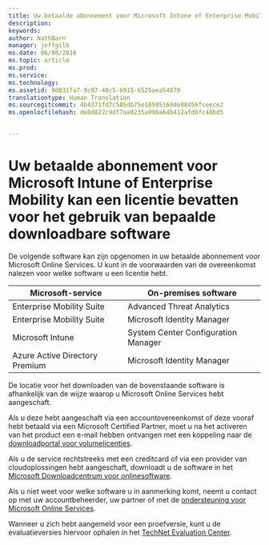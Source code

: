 ```yaml
---
title: Uw betaalde abonnement voor Microsoft Intune of Enterprise Mobility kan een licentie bevatten voor het gebruik van bepaalde downloadbare software | Microsoft Intune
description: 
keywords: 
author: NathBarn
manager: jeffgilb
ms.date: 06/08/2016
ms.topic: article
ms.prod: 
ms.service: 
ms.technology: 
ms.assetid: 9d031fa7-9c07-48c5-b915-6525aea54870
translationtype: Human Translation
ms.sourcegitcommit: 4b4371fd7c505db75e18505160de88456fceece2
ms.openlocfilehash: de8d822c9df7aa0235a998a64b412afd6fc48bd5


---
```


# Uw betaalde abonnement voor Microsoft Intune of Enterprise Mobility kan een licentie bevatten voor het gebruik van bepaalde downloadbare software

De volgende software kan zijn opgenomen in uw betaalde abonnement voor Microsoft Online Services.  U kunt in de voorwaarden van de overeenkomst nalezen voor welke software u een licentie hebt.

| **Microsoft-service**    | **On-premises software**           |
| ------------- |-------------|
|Enterprise Mobility Suite |    Advanced Threat Analytics |
|Enterprise Mobility Suite |    Microsoft Identity Manager |
|Microsoft Intune | System Center Configuration Manager |
|Azure Active Directory Premium |   Microsoft Identity Manager |

De locatie voor het downloaden van de bovenstaande software is afhankelijk van de wijze waarop u Microsoft Online Services hebt aangeschaft.

Als u deze hebt aangeschaft via een accountovereenkomst of deze vooraf hebt betaald via een Microsoft Certified Partner, moet u na het activeren van het product een e-mail hebben ontvangen met een koppeling naar de [downloadportal voor volumelicenties](https://www.microsoft.com/Licensing/servicecenter/default.aspx).

Als u de service rechtstreeks met een creditcard of via een provider van cloudoplossingen hebt aangeschaft, downloadt u de software in het [Microsoft Downloadcentrum voor onlinesoftware](https://www.microsoft.com/online/downloads/HomeRealmDiscovery.aspx).

Als u niet weet voor welke software u in aanmerking komt, neemt u contact op met uw accountbeheerder, uw partner of met de [ondersteuning voor Microsoft Online Services](https://technet.microsoft.com/en-us/dn932057.aspx).

Wanneer u zich hebt aangemeld voor een proefversie, kunt u de evaluatieversies hiervoor ophalen in het [TechNet Evaluation Center](https://www.microsoft.com/evalcenter/try).



<!--HONumber=Jun16_HO4-->


